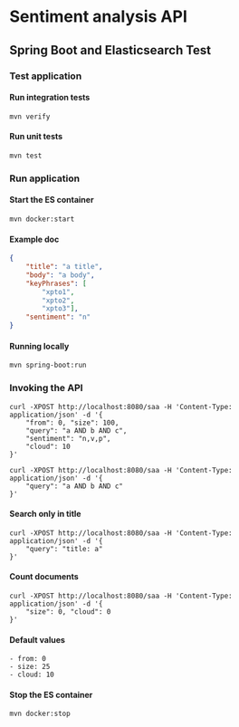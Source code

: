 # Sentiment analysis API
## Spring Boot and Elasticsearch Test

### Test application

#### Run integration tests

```
mvn verify
```

#### Run unit tests

```
mvn test
```

### Run application

#### Start the ES container

```
mvn docker:start
```

#### Example doc

```json
{
    "title": "a title",
    "body": "a body",
    "keyPhrases": [
        "xpto1",
        "xpto2",
        "xpto3"],
    "sentiment": "n"
}
```

#### Running locally

```
mvn spring-boot:run
```

### Invoking the API

```
curl -XPOST http://localhost:8080/saa -H 'Content-Type: application/json' -d '{
    "from": 0, "size": 100,
    "query": "a AND b AND c",
    "sentiment": "n,v,p",
    "cloud": 10
}'
```

```
curl -XPOST http://localhost:8080/saa -H 'Content-Type: application/json' -d '{
    "query": "a AND b AND c"
}'
```

#### Search only in title

```
curl -XPOST http://localhost:8080/saa -H 'Content-Type: application/json' -d '{
    "query": "title: a"
}'
```

#### Count documents

```
curl -XPOST http://localhost:8080/saa -H 'Content-Type: application/json' -d '{
    "size": 0, "cloud": 0
}'
```

#### Default values

```
- from: 0
- size: 25
- cloud: 10
```

#### Stop the ES container

```
mvn docker:stop
```
